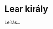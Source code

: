 <!-- ======================================================================
--- Search engine
title:          Lear király
keywords:       Lear király, Shakespeare, tragédia
description:    William Shakespeare: Lear király.
--- Menu system
order:          60
text:           Lear király
hidden:         false
umbel:          false
--- Page properties
id:             /tragedies/king-lear
document:       
layout:         layout-2-left
$-left:         play-list
======================================================================= -->

# Lear király

Leírás...
